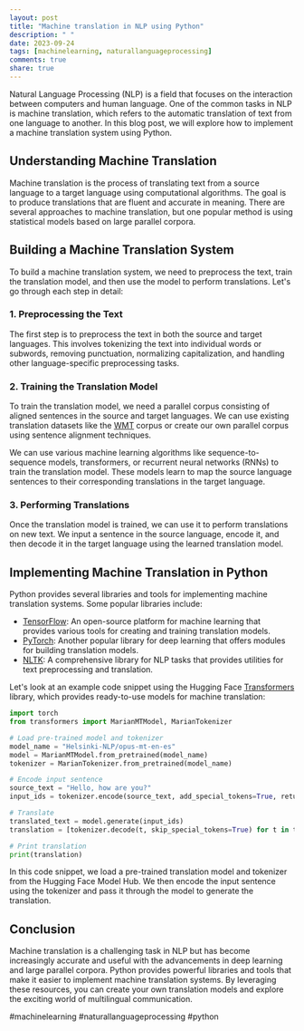 ```yaml
---
layout: post
title: "Machine translation in NLP using Python"
description: " "
date: 2023-09-24
tags: [machinelearning, naturallanguageprocessing]
comments: true
share: true
---
```


Natural Language Processing (NLP) is a field that focuses on the interaction between computers and human language. One of the common tasks in NLP is machine translation, which refers to the automatic translation of text from one language to another. In this blog post, we will explore how to implement a machine translation system using Python.

## Understanding Machine Translation

Machine translation is the process of translating text from a source language to a target language using computational algorithms. The goal is to produce translations that are fluent and accurate in meaning. There are several approaches to machine translation, but one popular method is using statistical models based on large parallel corpora.

## Building a Machine Translation System

To build a machine translation system, we need to preprocess the text, train the translation model, and then use the model to perform translations. Let's go through each step in detail:

### 1. Preprocessing the Text

The first step is to preprocess the text in both the source and target languages. This involves tokenizing the text into individual words or subwords, removing punctuation, normalizing capitalization, and handling other language-specific preprocessing tasks.

### 2. Training the Translation Model

To train the translation model, we need a parallel corpus consisting of aligned sentences in the source and target languages. We can use existing translation datasets like the [WMT](http://www.statmt.org/wmt20/) corpus or create our own parallel corpus using sentence alignment techniques.

We can use various machine learning algorithms like sequence-to-sequence models, transformers, or recurrent neural networks (RNNs) to train the translation model. These models learn to map the source language sentences to their corresponding translations in the target language.

### 3. Performing Translations

Once the translation model is trained, we can use it to perform translations on new text. We input a sentence in the source language, encode it, and then decode it in the target language using the learned translation model.

## Implementing Machine Translation in Python

Python provides several libraries and tools for implementing machine translation systems. Some popular libraries include:

- [TensorFlow](https://www.tensorflow.org/): An open-source platform for machine learning that provides various tools for creating and training translation models.
- [PyTorch](https://pytorch.org/): Another popular library for deep learning that offers modules for building translation models.
- [NLTK](https://www.nltk.org/): A comprehensive library for NLP tasks that provides utilities for text preprocessing and translation.

Let's look at an example code snippet using the Hugging Face [Transformers](https://huggingface.co/transformers/) library, which provides ready-to-use models for machine translation:

```python
import torch
from transformers import MarianMTModel, MarianTokenizer

# Load pre-trained model and tokenizer
model_name = "Helsinki-NLP/opus-mt-en-es"
model = MarianMTModel.from_pretrained(model_name)
tokenizer = MarianTokenizer.from_pretrained(model_name)

# Encode input sentence
source_text = "Hello, how are you?"
input_ids = tokenizer.encode(source_text, add_special_tokens=True, return_tensors="pt")

# Translate
translated_text = model.generate(input_ids)
translation = [tokenizer.decode(t, skip_special_tokens=True) for t in translated_text]

# Print translation
print(translation)
```

In this code snippet, we load a pre-trained translation model and tokenizer from the Hugging Face Model Hub. We then encode the input sentence using the tokenizer and pass it through the model to generate the translation.

## Conclusion

Machine translation is a challenging task in NLP but has become increasingly accurate and useful with the advancements in deep learning and large parallel corpora. Python provides powerful libraries and tools that make it easier to implement machine translation systems. By leveraging these resources, you can create your own translation models and explore the exciting world of multilingual communication.

#machinelearning #naturallanguageprocessing #python